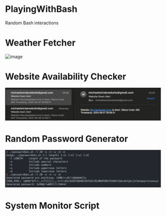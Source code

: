 # PlayingWithBash

Random Bash interactions

# Weather Fetcher

 <img width="250" alt="image" src="https://github.com/user-attachments/assets/a9bd9c70-1cf0-4dfb-891b-9a2ad7214386">

# Website Availability Checker

![alt text](image.png)

# Random Password Generator

![alt text](image-2.png)

# System Monitor Script
